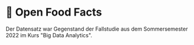 # 📂 Open Food Facts

Der Datensatz war Gegenstand der Fallstudie aus dem Sommersemester 2022 im Kurs "Big Data Analytics".
